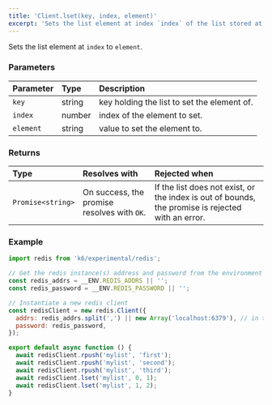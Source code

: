 ```yaml
---
title: 'Client.lset(key, index, element)'
excerpt: 'Sets the list element at index `index` of the list stored at `key` to `value`.'
---
```


Sets the list element at `index` to `element`.

### Parameters

| Parameter | Type   | Description                                 |
| :-------- | :----- | :------------------------------------------ |
| `key`     | string | key holding the list to set the element of. |
| `index`   | number | index of the element to set.                |
| `element` | string | value to set the element to.                |


### Returns

| Type              | Resolves with                               | Rejected when                                                                                     |
| :---------------- | :------------------------------------------ | :------------------------------------------------------------------------------------------------ |
| `Promise<string>` | On success, the promise resolves with `OK`. | If the list does not exist, or the index is out of bounds, the promise is rejected with an error. |

### Example

<CodeGroup labels={[]}>

```javascript
import redis from 'k6/experimental/redis';

// Get the redis instance(s) address and password from the environment
const redis_addrs = __ENV.REDIS_ADDRS || '';
const redis_password = __ENV.REDIS_PASSWORD || '';

// Instantiate a new redis client
const redisClient = new redis.Client({
  addrs: redis_addrs.split(',') || new Array('localhost:6379'), // in the form of 'host:port', separated by commas
  password: redis_password,
});

export default async function () {
  await redisClient.rpush('mylist', 'first');
  await redisClient.rpush('mylist', 'second');
  await redisClient.rpush('mylist', 'third');
  await redisClient.lset('mylist', 0, 1);
  await redisClient.lset('mylist', 1, 2);
}
```

</CodeGroup>